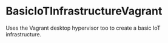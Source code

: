 # BasicIoTInfrastructureVagrant
Uses the Vagrant desktop hypervisor too to create a basic IoT infrastructure.
